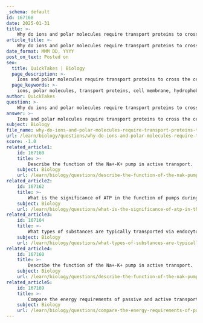 ```yaml
---
_schema: default
id: 167168
date: 2025-01-31
title: >-
    Why do ions and polar molecules require transport proteins to cross the cell membrane?
article_title: >-
    Why do ions and polar molecules require transport proteins to cross the cell membrane?
date_format: MMM DD, YYYY
post_on_text: Posted on
seo:
  title: QuickTakes | Biology
  page_description: >-
    Ions and polar molecules require transport proteins to cross the cell membrane due to the hydrophobic nature of the lipid bilayer, which creates a selective permeability that necessitates specialized proteins for facilitated and active transport.
  page_keywords: >-
    ions, polar molecules, transport proteins, cell membrane, hydrophobic barrier, selective permeability, channel proteins, carrier proteins, pumps, facilitated diffusion, active transport, Na+-K+ pump, cellular homeostasis
author: QuickTakes
question: >-
    Why do ions and polar molecules require transport proteins to cross the cell membrane?
answer: >-
    Ions and polar molecules require transport proteins to cross the cell membrane primarily due to the hydrophobic nature of the lipid bilayer that forms the membrane. Here are the key reasons why these proteins are necessary:\n\n### 1. **Hydrophobic Barrier**\nThe cell membrane is composed of a lipid bilayer, which is hydrophobic (water-repelling) in nature. Ions and polar molecules are hydrophilic (water-attracting) and cannot easily diffuse through this hydrophobic barrier. Transport proteins facilitate their movement across the membrane.\n\n### 2. **Selective Permeability**\nThe cell membrane exhibits selective permeability, allowing certain substances to pass while restricting others. Transport proteins provide a selective mechanism for the movement of ions and polar molecules, ensuring that essential substances can enter or exit the cell while maintaining the integrity of the cellular environment.\n\n### 3. **Types of Transport Proteins**\nTransport proteins can be categorized into several types, each serving distinct functions:\n\n- **Channel Proteins**: These proteins form hydrophilic channels that allow specific ions and polar molecules to pass through the membrane. They can be open or gated, meaning they can open in response to specific signals.\n\n- **Carrier Proteins**: These proteins bind to specific substances and undergo conformational changes to transport the substance across the membrane. This process can occur via facilitated diffusion (passive transport) or active transport.\n\n- **Pumps**: These are specialized carrier proteins that require energy (usually from ATP) to move substances against their concentration gradient. An example is the Na+-K+ pump, which is crucial for maintaining cellular homeostasis by transporting sodium ions out of the cell and potassium ions into the cell.\n\n### 4. **Facilitated Diffusion and Active Transport**\n- **Facilitated Diffusion**: This is a passive transport process where ions and polar molecules move down their concentration gradient through transport proteins without the expenditure of energy. For example, glucose enters cells via facilitated diffusion through specific carrier proteins.\n\n- **Active Transport**: This process requires energy to move ions and polar molecules against their concentration gradient. The Na+-K+ pump is a prime example, using ATP to transport sodium ions out of the cell and potassium ions into the cell.\n\n### Conclusion\nIn summary, transport proteins are essential for the movement of ions and polar molecules across the cell membrane due to the hydrophobic nature of the lipid bilayer, the selective permeability of the membrane, and the need for specialized mechanisms to facilitate both passive and active transport processes.
subject: Biology
file_name: why-do-ions-and-polar-molecules-require-transport-proteins-to-cross-the-cell-membrane.md
url: /learn/biology/questions/why-do-ions-and-polar-molecules-require-transport-proteins-to-cross-the-cell-membrane
score: -1.0
related_article1:
    id: 167160
    title: >-
        Describe the function of the Na+-K+ pump in active transport.
    subject: Biology
    url: /learn/biology/questions/describe-the-function-of-the-nak-pump-in-active-transport
related_article2:
    id: 167162
    title: >-
        What is the significance of ATP in the function of pumps during active transport?
    subject: Biology
    url: /learn/biology/questions/what-is-the-significance-of-atp-in-the-function-of-pumps-during-active-transport
related_article3:
    id: 167164
    title: >-
        What types of substances are typically transported via endocytosis?
    subject: Biology
    url: /learn/biology/questions/what-types-of-substances-are-typically-transported-via-endocytosis
related_article4:
    id: 167160
    title: >-
        Describe the function of the Na+-K+ pump in active transport.
    subject: Biology
    url: /learn/biology/questions/describe-the-function-of-the-nak-pump-in-active-transport
related_article5:
    id: 167169
    title: >-
        Compare the energy requirements of passive and active transport methods.
    subject: Biology
    url: /learn/biology/questions/compare-the-energy-requirements-of-passive-and-active-transport-methods
---
```


&nbsp;